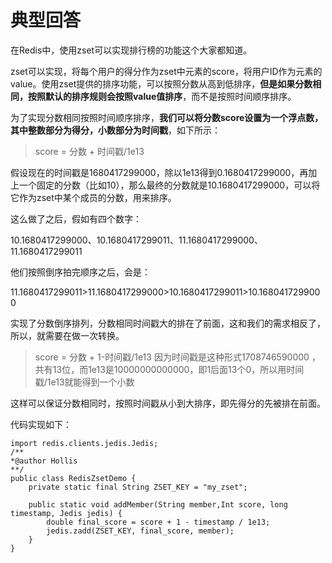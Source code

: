 # 典型回答

在Redis中，使用zset可以实现排行榜的功能这个大家都知道。

zset可以实现，将每个用户的得分作为zset中元素的score，将用户ID作为元素的value。使用zset提供的排序功能，可以按照分数从高到低排序，**但是如果分数相同，按照默认的排序规则会按照value值排序**，而不是按照时间顺序排序。

为了实现分数相同按照时间顺序排序，**我们可以将分数score设置为一个浮点数，其中整数部分为得分，小数部分为时间戳**，如下所示：

> score = 分数 + 时间戳/1e13


假设现在的时间戳是1680417299000，除以1e13得到0.1680417299000，再加上一个固定的分数（比如10），那么最终的分数就是10.1680417299000，可以将它作为zset中某个成员的分数，用来排序。

这么做了之后，假如有四个数字：

10.1680417299000、10.1680417299011、11.1680417299000、11.1680417299011

他们按照倒序拍完顺序之后，会是：

11.1680417299011>11.1680417299000>10.1680417299011>10.1680417299000

实现了分数倒序排列，分数相同时间戳大的排在了前面，这和我们的需求相反了，所以，就需要在做一次转换。

> score = 分数 + 1-时间戳/1e13
> 因为时间戳是这种形式1708746590000 ，共有13位，而1e13是10000000000000，即1后面13个0，所以用时间戳/1e13就能得到一个小数



这样可以保证分数相同时，按照时间戳从小到大排序，即先得分的先被排在前面。

代码实现如下：

```
import redis.clients.jedis.Jedis;
/**
*@author Hollis
**/
public class RedisZsetDemo {
    private static final String ZSET_KEY = "my_zset";

    public static void addMember(String member,Int score, long timestamp, Jedis jedis) {
        double final_score = score + 1 - timestamp / 1e13;
        jedis.zadd(ZSET_KEY, final_score, member);
    }
}

```
